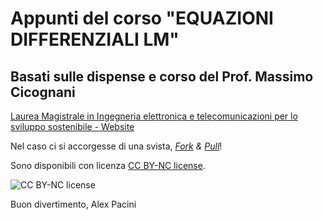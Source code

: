# Appunti del corso "EQUAZIONI DIFFERENZIALI LM"
## Basati sulle dispense e corso del Prof. Massimo Cicognani

[Laurea Magistrale in Ingegneria elettronica e telecomunicazioni per lo sviluppo sostenibile - Website](http://goo.gl/KG5W9q)

Nel caso ci si accorgesse di una svista, [_Fork_](https://help.github.com/articles/fork-a-repo) _&_ [_Pull_](https://help.github.com/articles/using-pull-requests)!

Sono disponibili con licenza [CC BY-NC license](https://creativecommons.org/licenses/by-nc/3.0/).

![CC BY-NC license](http://i.creativecommons.org/l/by-nc/3.0/88x31.png)

Buon divertimento,
Alex Pacini